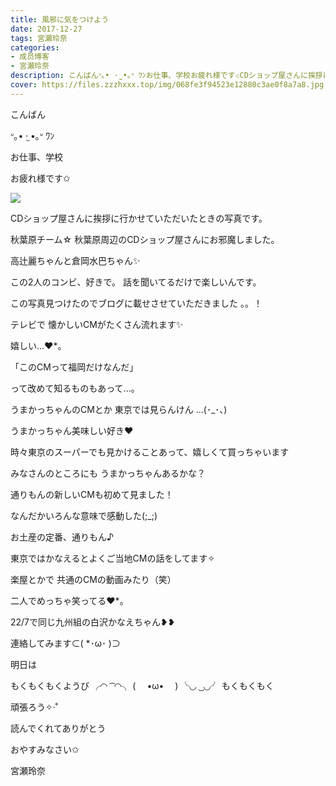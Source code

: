 ```yaml
---
title: 風邪に気をつけよう
date: 2017-12-27
tags: 宮瀬玲奈
categories: 
- 成员博客
- 宮瀬玲奈
description: こんばんᐡ｡• ·̫ •｡ᐡ ﾜﾝお仕事、学校お疲れ様です✩CDショップ屋さんに挨拶に行かせていただいたときの写真です。秋葉原チーム☆秋葉原周辺のCD...
cover: https://files.zzzhxxx.top/img/068fe3f94523e12880c3ae0f8a7a8.jpg 
---
```



こんばん

ᐡ｡• ·̫ •｡ᐡ ﾜﾝ







お仕事、学校

お疲れ様です✩









![](https://files.zzzhxxx.top/img/068fe3f94523e12880c3ae0f8a7a8.jpg)





CDショップ屋さんに挨拶に行かせていただいたときの写真です。


秋葉原チーム☆
秋葉原周辺のCDショップ屋さんにお邪魔しました。



高辻麗ちゃんと倉岡水巴ちゃん✨


この2人のコンビ、好きで。
話を聞いてるだけで楽しいんです。



この写真見つけたのでブログに載せさせていただきました 。。！












テレビで
懐かしいCMがたくさん流れます✨



嬉しい...❤︎*。






「このCMって福岡だけなんだ」

って改めて知るものもあって...。





うまかっちゃんのCMとか
東京では見らんけん ...(･_･、)




うまかっちゃん美味しい好き❤︎


時々東京のスーパーでも見かけることあって、嬉しくて買っちゃいます



みなさんのところにも
うまかっちゃんあるかな？









通りもんの新しいCMも初めて見ました！

なんだかいろんな意味で感動した(;_;)



お土産の定番、通りもん♪










東京ではかなえるとよくご当地CMの話をしてます✧


楽屋とかで
共通のCMの動画みたり（笑）


二人でめっちゃ笑ってる❤︎*。




22/7で同じ九州組の白沢かなえちゃん❥‪❥








連絡してみます⊂( *･ω･ )⊃








明日は


もくもくもくようび
╭◜◝  ͡  ◜◝╮
(　 •ω•　 )
╰◟◞  ͜  ◟◞╯
もくもくもく




頑張ろう✧‧˚






読んでくれてありがとう

おやすみなさい✩





宮瀬玲奈


